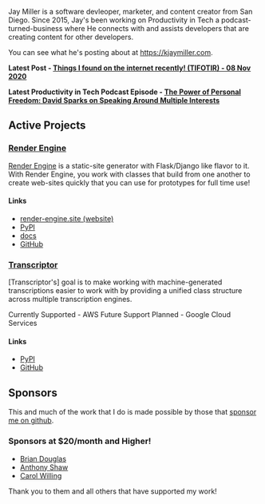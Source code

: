 Jay Miller is a software devleoper, marketer, and content creator from San Diego. Since 2015,  Jay's been working on Productivity in Tech a podcast-turned-business where He connects with and assists developers that are creating content for other developers. 

You can see what he's posting about at <https://kjaymiller.com>.

**Latest Post - [Things I found on the internet recently! (TIFOTIR) - 08 Nov 2020](https://kjaymiller.com/things-i-found-on-the-internet-recently-tifotir-08-nov-2020)**

**Latest Productivity in Tech Podcast Episode - [The Power of Personal Freedom: David Sparks on Speaking Around Multiple Interests](https://share.transistor.fm/s/b307f8ac)**

## Active Projects

### [Render Engine]
[Render Engine] is a static-site generator with Flask/Django like flavor to it.
With Render Engine, you work with classes that build from one another to create
web-sites quickly that you can use for prototypes for full time use!

#### Links
- [render-engine.site (website)][Render Engine]
- [PyPI](https://pypi.org/project/render-engine)
- [docs](https://render-engine.readthedocs.io)
- [GitHub](https://github.com/kjaymiller/render_engine)

### [Transcriptor]
[Transcriptor's] goal is to make working with machine-generated transcriptions
easier to work with by providing a unified class structure across multiple
transcription engines.

Currently Supported - AWS
Future Support Planned - Google Cloud Services

#### Links
- [PyPI][Transcriptor]
- [GitHub](https://github.com/kjaymiller/transcriptor)

## Sponsors
This and much of the work that I do is made possible by those that [sponsor me
on github](https://github.com/sponsors/kjaymiller).

### Sponsors at $20/month and Higher!
- [Brian Douglas](https://github.com/bdougie)
- [Anthony Shaw](https://github.com/toneybaloney)
- [Carol Willing](https://github.com/willingc)

Thank you to them and all others that have supported my work!

[Render Engine]: https://render-engine.site
[Transcriptor]: https://pypi.org/project/transcriptor